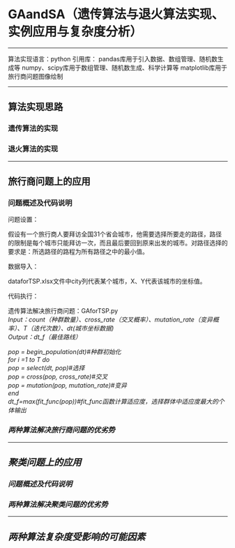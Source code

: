 # GAandSA（遗传算法与退火算法实现、实例应用与复杂度分析）
***
算法实现语言：python
引用库：
pandas库用于引入数据、数组管理、随机数生成等
numpy、scipy库用于数组管理、随机数生成、科学计算等
matplotlib库用于旅行商问题图像绘制
***
## 算法实现思路
### 遗传算法的实现
### 退火算法的实现
***
## 旅行商问题上的应用
### 问题概述及代码说明
问题设置：

假设有一个旅行商人要拜访全国31个省会城市，他需要选择所要走的路径，路径的限制是每个城市只能拜访一次，而且最后要回到原来出发的城市。对路径选择的要求是：所选路径的路程为所有路径之中的最小值。

数据导入：

dataforTSP.xlsx文件中city列代表某个城市，X、Y代表该城市的坐标值。

代码执行：

遗传算法解决旅行商问题：GAforTSP.py  
<em>Input：count（种群数量）、cross_rate（交叉概率）、mutation_rate（变异概率）、T（迭代次数）、dt(城市坐标数据)  
Output：dt_f（最佳路线）  
 
pop = begin_population(dt)#种群初始化  
    for i =1 to T do  
        pop = select(dt, pop)#选择  
        pop = cross(pop, cross_rate)#交叉  
        pop = mutation(pop, mutation_rate)#变异  
    end  
dt_f=max(fit_func(pop))#fit_func函数计算适应度，选择群体中适应度最大的个体输出<em>

### 两种算法解决旅行商问题的优劣势
***
## 聚类问题上的应用
### 问题概述及代码说明
### 两种算法解决聚类问题的优劣势
***
## 两种算法复杂度受影响的可能因素